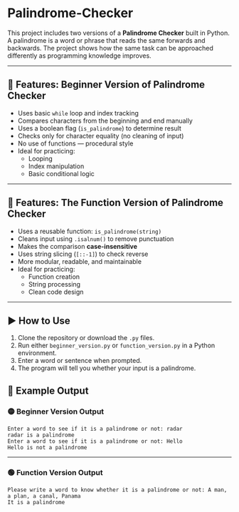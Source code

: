 # Palindrome-Checker
This project includes two versions of a **Palindrome Checker** built in Python. A palindrome is a word or phrase that reads the same forwards and backwards. The project shows how the same task can be approached differently as programming knowledge improves.

---

## 📌 Features: Beginner Version of Palindrome Checker

- Uses basic `while` loop and index tracking
- Compares characters from the beginning and end manually
- Uses a boolean flag (`is_palindrome`) to determine result
- Checks only for character equality (no cleaning of input)
- No use of functions — procedural style
- Ideal for practicing:
  - Looping
  - Index manipulation
  - Basic conditional logic

---

## 📌 Features: The Function Version of Palindrome Checker

- Uses a reusable function: `is_palindrome(string)`
- Cleans input using `.isalnum()` to remove punctuation
- Makes the comparison **case-insensitive**
- Uses string slicing (`[::-1]`) to check reverse
- More modular, readable, and maintainable
- Ideal for practicing:
  - Function creation
  - String processing
  - Clean code design

---

## ▶️ How to Use

1. Clone the repository or download the `.py` files.
2. Run either `beginner_version.py` or `function_version.py` in a Python environment.
3. Enter a word or sentence when prompted.
4. The program will tell you whether your input is a palindrome.

## 🧪 Example Output

### 🟡 Beginner Version Output

```text
Enter a word to see if it is a palindrome or not: radar
radar is a palindrome
Enter a word to see if it is a palindrome or not: Hello
Hello is not a palindrome
```

---

### 🟢 Function Version Output

```text
Please write a word to know whether it is a palindrome or not: A man, a plan, a canal, Panama
It is a palindrome
